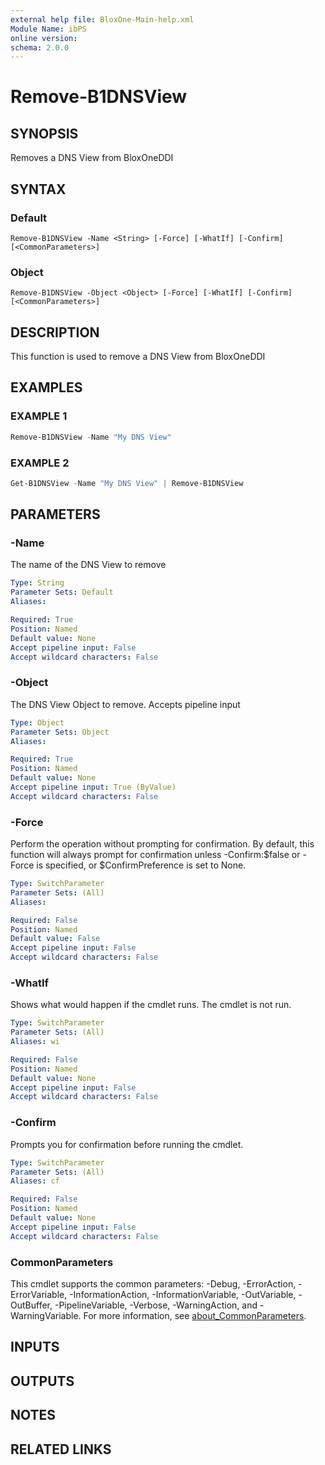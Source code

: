 ```yaml
---
external help file: BloxOne-Main-help.xml
Module Name: ibPS
online version:
schema: 2.0.0
---
```


# Remove-B1DNSView

## SYNOPSIS
Removes a DNS View from BloxOneDDI

## SYNTAX

### Default
```
Remove-B1DNSView -Name <String> [-Force] [-WhatIf] [-Confirm] [<CommonParameters>]
```

### Object
```
Remove-B1DNSView -Object <Object> [-Force] [-WhatIf] [-Confirm] [<CommonParameters>]
```

## DESCRIPTION
This function is used to remove a DNS View from BloxOneDDI

## EXAMPLES

### EXAMPLE 1
```powershell
Remove-B1DNSView -Name "My DNS View"
```

### EXAMPLE 2
```powershell
Get-B1DNSView -Name "My DNS View" | Remove-B1DNSView
```

## PARAMETERS

### -Name
The name of the DNS View to remove

```yaml
Type: String
Parameter Sets: Default
Aliases:

Required: True
Position: Named
Default value: None
Accept pipeline input: False
Accept wildcard characters: False
```

### -Object
The DNS View Object to remove.
Accepts pipeline input

```yaml
Type: Object
Parameter Sets: Object
Aliases:

Required: True
Position: Named
Default value: None
Accept pipeline input: True (ByValue)
Accept wildcard characters: False
```

### -Force
Perform the operation without prompting for confirmation.
By default, this function will always prompt for confirmation unless -Confirm:$false or -Force is specified, or $ConfirmPreference is set to None.

```yaml
Type: SwitchParameter
Parameter Sets: (All)
Aliases:

Required: False
Position: Named
Default value: False
Accept pipeline input: False
Accept wildcard characters: False
```

### -WhatIf
Shows what would happen if the cmdlet runs.
The cmdlet is not run.

```yaml
Type: SwitchParameter
Parameter Sets: (All)
Aliases: wi

Required: False
Position: Named
Default value: None
Accept pipeline input: False
Accept wildcard characters: False
```

### -Confirm
Prompts you for confirmation before running the cmdlet.

```yaml
Type: SwitchParameter
Parameter Sets: (All)
Aliases: cf

Required: False
Position: Named
Default value: None
Accept pipeline input: False
Accept wildcard characters: False
```

### CommonParameters
This cmdlet supports the common parameters: -Debug, -ErrorAction, -ErrorVariable, -InformationAction, -InformationVariable, -OutVariable, -OutBuffer, -PipelineVariable, -Verbose, -WarningAction, and -WarningVariable. For more information, see [about_CommonParameters](http://go.microsoft.com/fwlink/?LinkID=113216).

## INPUTS

## OUTPUTS

## NOTES

## RELATED LINKS

